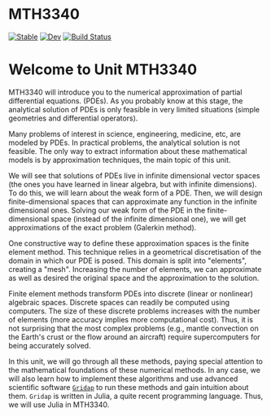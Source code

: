 # MTH3340

[![Stable](https://img.shields.io/badge/docs-stable-blue.svg)](https://monashmath.github.io/MTH3340/stable/)
[![Dev](https://img.shields.io/badge/docs-dev-blue.svg)](https://monashmath.github.io/MTH3340/dev/)
[![Build Status](https://github.com/monashmath/MTH3340/actions/workflows/CI.yml/badge.svg?branch=main)](https://github.com/monashmath/MTH3340/actions/workflows/CI.yml?query=branch%3Amain)


# Welcome to Unit MTH3340

MTH3340 will introduce you to the numerical approximation of partial differential equations. (PDEs). As you probably know at this stage, the analytical solution of PDEs is only feasible in very limited situations (simple geometries and differential operators).

Many problems of interest in science, engineering, medicine, etc, are modeled by PDEs. In practical problems, the analytical solution is not feasible. The only way to extract information about these mathematical models is by approximation techniques, the main topic of this unit.

We will see that solutions of PDEs live in infinite dimensional vector spaces (the ones you have learned in linear algebra, but with infinite dimensions). To do this, we will learn about the weak form of a PDE. Then, we will design finite-dimensional spaces that can approximate any function in the infinite dimensional ones. Solving our weak form of the PDE in the finite-dimensional space (instead of the infinite dimensional one), we will get approximations of the exact problem (Galerkin method).

One constructive way to define these approximation spaces is the finite element method. This technique relies in a geometrical discretisation of the domain in which our PDE is posed. This domain is split into "elements", creating a "mesh". Increasing the number of elements, we can approximate as well as desired the original space and the approximation to the solution.

Finite element methods transform PDEs into discrete (linear or nonlinear) algebraic spaces. Discrete spaces can readily be computed using computers. The size of these discrete problems increases with the number of elements (more accuracy implies more computational cost). Thus, it is not surprising that the most complex problems (e.g., mantle convection on the Earth's crust or the flow around an aircraft) require supercomputers for being accurately solved.

In this unit, we will go through all these methods, paying special attention to the mathematical foundations of these numerical methods. In any case, we will also learn how to implement these algorithms and use advanced scientific software [`Gridap`](https://github.com/gridap/Gridap.jl) to run these methods and gain intuition about them. `Gridap` is written in Julia, a quite recent programming language. Thus, we will use Julia in MTH3340.

